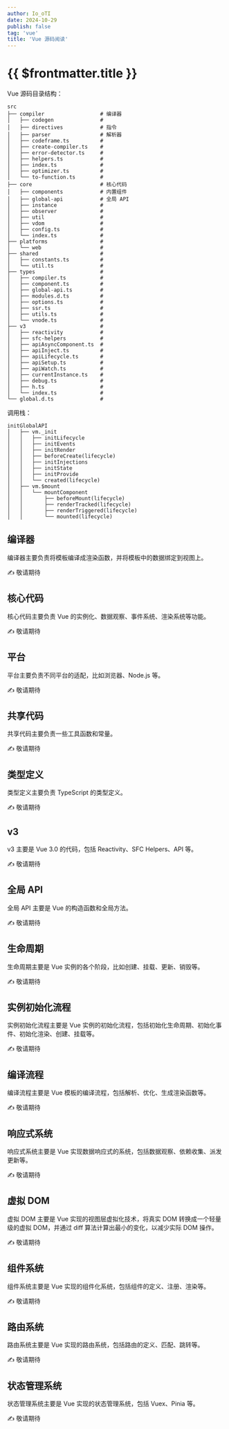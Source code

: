 ```yaml
---
author: Io_oTI
date: 2024-10-29
publish: false
tag: 'vue'
title: 'Vue 源码阅读'
---
```


# {{ $frontmatter.title }}

Vue 源码目录结构：

```shell
src
├── compiler                  # 编译器
│   ├── codegen               #
│   ├── directives            # 指令
│   ├── parser                # 解析器
│   ├── codeframe.ts          #
│   ├── create-compiler.ts    #
│   ├── error-detector.ts     #
│   ├── helpers.ts            #
│   ├── index.ts              #
│   ├── optimizer.ts          #
│   └── to-function.ts        #
├── core                      # 核心代码
│   ├── components            # 内置组件
│   ├── global-api            # 全局 API
│   ├── instance              #
│   ├── observer              #
│   ├── util                  #
│   ├── vdom                  #
│   ├── config.ts             #
│   └── index.ts              #
├── platforms                 #
│   └── web                   #
├── shared                    #
│   ├── constants.ts          #
│   └── util.ts               #
├── types                     #
│   ├── compiler.ts           #
│   ├── component.ts          #
│   ├── global-api.ts         #
│   ├── modules.d.ts          #
│   ├── options.ts            #
│   ├── ssr.ts                #
│   ├── utils.ts              #
│   └── vnode.ts              #
├── v3                        #
│   ├── reactivity            #
│   ├── sfc-helpers           #
│   ├── apiAsyncComponent.ts  #
│   ├── apiInject.ts          #
│   ├── apiLifecycle.ts       #
│   ├── apiSetup.ts           #
│   ├── apiWatch.ts           #
│   ├── currentInstance.ts    #
│   ├── debug.ts              #
│   ├── h.ts                  #
│   └── index.ts              #
└── global.d.ts               #
```

调用栈：

```plaintext
initGlobalAPI
│   ├── vm._init
│   │   ├── initLifecycle
│   │   ├── initEvents
│   │   ├── initRender
│   │   ├── beforeCreate(lifecycle)
│   │   ├── initInjections
│   │   ├── initState
│   │   ├── initProvide
│   │   └── created(lifecycle)
│   ├── vm.$mount
│   │   └── mountComponent
│   │       ├── beforeMount(lifecycle)
│   │       ├── renderTracked(lifecycle)
│   │       ├── renderTriggered(lifecycle)
│   │       └── mounted(lifecycle)

```

## 编译器

编译器主要负责将模板编译成渲染函数，并将模板中的数据绑定到视图上。

✍ 敬请期待

## 核心代码

核心代码主要负责 Vue 的实例化、数据观察、事件系统、渲染系统等功能。

✍ 敬请期待

## 平台

平台主要负责不同平台的适配，比如浏览器、Node.js 等。

✍ 敬请期待

## 共享代码

共享代码主要负责一些工具函数和常量。

✍ 敬请期待

## 类型定义

类型定义主要负责 TypeScript 的类型定义。

✍ 敬请期待

## v3

v3 主要是 Vue 3.0 的代码，包括 Reactivity、SFC Helpers、API 等。

✍ 敬请期待

## 全局 API

全局 API 主要是 Vue 的构造函数和全局方法。

✍ 敬请期待

## 生命周期

生命周期主要是 Vue 实例的各个阶段，比如创建、挂载、更新、销毁等。

✍ 敬请期待

## 实例初始化流程

实例初始化流程主要是 Vue 实例的初始化流程，包括初始化生命周期、初始化事件、初始化渲染、创建、挂载等。

✍ 敬请期待

## 编译流程

编译流程主要是 Vue 模板的编译流程，包括解析、优化、生成渲染函数等。

✍ 敬请期待

## 响应式系统

响应式系统主要是 Vue 实现数据响应式的系统，包括数据观察、依赖收集、派发更新等。

✍ 敬请期待

## 虚拟 DOM

虚拟 DOM 主要是 Vue 实现的视图层虚拟化技术，将真实 DOM 转换成一个轻量级的虚拟 DOM，并通过 diff 算法计算出最小的变化，以减少实际 DOM 操作。

✍ 敬请期待

## 组件系统

组件系统主要是 Vue 实现的组件化系统，包括组件的定义、注册、渲染等。

✍ 敬请期待

## 路由系统

路由系统主要是 Vue 实现的路由系统，包括路由的定义、匹配、跳转等。

✍ 敬请期待

## 状态管理系统

状态管理系统主要是 Vue 实现的状态管理系统，包括 Vuex、Pinia 等。

✍ 敬请期待

